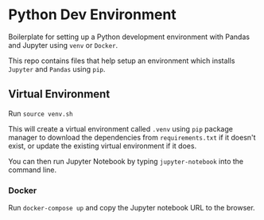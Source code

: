 # Python Dev Environment

Boilerplate for setting up a Python development environment with Pandas and Jupyter using `venv` or `Docker`. 

This repo contains files that help setup an environment which installs `Jupyter` and `Pandas` using `pip`. 

## Virtual Environment

Run `source venv.sh`

This will create a virtual environment called `.venv` using `pip` package manager to download the dependencies from `requirements.txt` if it doesn't exist, or update the existing virtual environment if it does. 

You can then run Jupyter Notebook by typing `jupyter-notebook` into the command line.

### Docker

Run `docker-compose up` and copy the Jupyter notebook URL to the browser. 